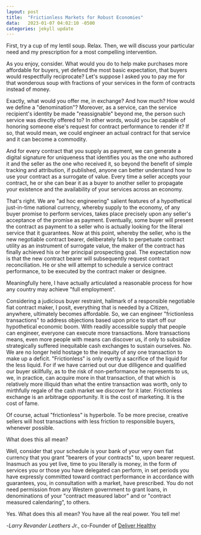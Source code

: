 ```yaml
---
layout: post
title:  "Frictionless Markets for Robust Economies"
data:   2023-01-07 04:02:10 -0500  
categories: jekyll update 
---
```

First, try a cup of my lentil soup.  Relax.  Then, we will discuss your particular need and my prescription for a most compelling intervention.  

As you enjoy, consider.  What would you do to help make purchases more affordable for buyers, yet defend the most basic expectation, that buyers would respectfully reciprocate?  Let's suppose I asked you to pay me for that wonderous soup with fractions of your services in the form of contracts instead of money.  

Exactly, what would you offer me, in exchange?  And how much?  How would we define a "denomination"?  Moreover, as a service, can the service recipient's identity be made "reassignable" beyond me, the person such service was directly offered to?  In other words, would you be capable of honoring someone else's request for contract performance to render it?  If so, that would mean, we could engineer an actual contract for that service and it can become a commodity.  
 
And for every contract that you supply as payment, we can generate a digital signature for uniqueness that identifies you as the one who authored it and the seller as the one who received it, so beyond the benefit of simple tracking and attribution, if published, anyone can better understand how to use your contract as a surrogate of value.  Every time a seller accepts your contract, he or she can bear it as a buyer to another seller to propagate your existence and the availability of your services across an economy.

That's right. We are "ad hoc engineering" salient features of a hypothetical just-in-time national currency, whereby supply to the economy, of any buyer promise to perform services, takes place precisely upon any seller's acceptance of the promise as payment.  Eventually, some buyer will present the contract as payment to a seller who is actually looking for the literal service that it guarantees. Now at this point, whereby the seller, who is the new negotiable contract bearer, deliberately fails to perpetuate contract utility as an instrument of surrogate value, the maker of the contract has finally achieved his or her principal prospecting goal.  The expectation now is that the new contract bearer will subsequently request contract reconciliation.  He or she will attempt to schedule a service contract performance, to be executed by the contract maker or designee.  
   
Meaningfully here, I have actually articulated a reasonable process for how any country may achieve "full employment".  
  
Considering a judicious buyer restraint, hallmark of a responsible negotiable fiat contract maker, I posit, everything that is needed by a Citizen, anywhere, ultimately becomes affordable.  So, we can engineer "frictionless transactions" to address objections based upon price to start off our hypothetical economic boom.  With readily accessible supply that people can engineer, everyone can execute more transactions.  More transactions means, even more people with means can discover us, if only to subsidize strategically suffered inequitable cash exchanges to sustain ourselves.  No.  We are no longer held hostage to the inequity of any one transaction to make up a deficit.  "Frictionless" is only overtly a sacrifice of the liquid for the less liquid.  For if we have carried out our due dilligence and qualified our buyer skillfully, as to the risk of non-performance he represents to us, we, in practice, can acquire more in that transaction, of that which is relatively more illiquid than what the entire transaction was worth, only to mirthfully regale of the cash market we discover for it later.  Frictionless exchange is an arbitrage opportunity.  It is the cost of marketing.  It is the cost of fame. 

Of course, actual "frictionless" is hyperbole.  To be more precise, creative sellers will host transactions with less friction to responsible buyers, whenever possible.

What does this all mean?  

Well, consider that your schedule is your bank of your very own fiat currency that you grant "bearers of your contracts" to, upon bearer request.  Inasmuch as you yet live, time to you literally is money, in the form of services you or those you have delegated can perform, in set periods you have expressly committed toward contract performance in accordance with guarantees, you, in consultation with a market, have prescribed.  You do not need permission from any Western government to grant loans, in denominations of your "contract measured labor" and or "contract measured calendaring", to others.  

Yes.  What does this all mean?  You have all the real power.  You tell me!   

-_Larry Revander Leathers Jr._, co-Founder of [Deliver Healthy](/deliverhealthy/) 
